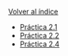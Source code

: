 [Volver al índice](../index.md)

- [Práctica 2.1](pr0201/pr0201.md)
- [Práctica 2.2](pr0202/pr0202.md)
- [Práctica 2.4](pr0204/pr0204.md)